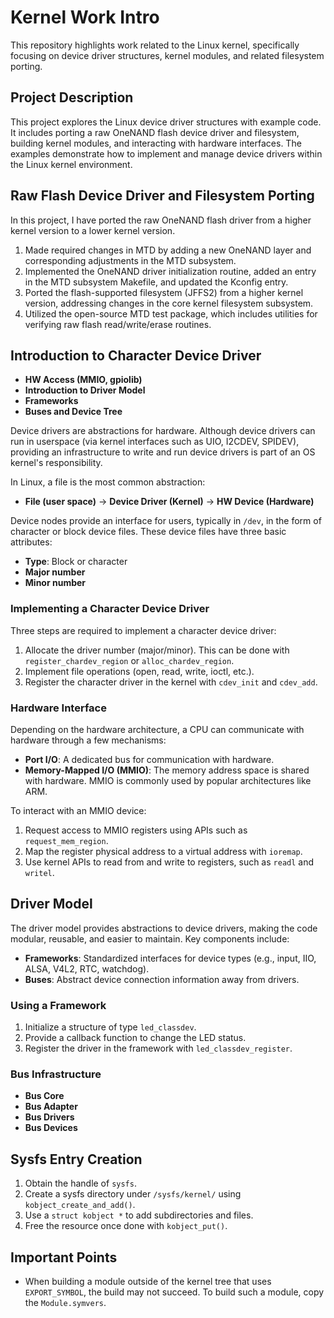 # Kernel Work Intro

This repository highlights work related to the Linux kernel, specifically focusing on device driver structures, kernel modules, and related filesystem porting.

## Project Description

This project explores the Linux device driver structures with example code. It includes porting a raw OneNAND flash device driver and filesystem, building kernel modules, and interacting with hardware interfaces. The examples demonstrate how to implement and manage device drivers within the Linux kernel environment.


## Raw Flash Device Driver and Filesystem Porting

In this project, I have ported the raw OneNAND flash driver from a higher kernel version to a lower kernel version.

1. Made required changes in MTD by adding a new OneNAND layer and corresponding adjustments in the MTD subsystem.
2. Implemented the OneNAND driver initialization routine, added an entry in the MTD subsystem Makefile, and updated the Kconfig entry.
3. Ported the flash-supported filesystem (JFFS2) from a higher kernel version, addressing changes in the core kernel filesystem subsystem.
4. Utilized the open-source MTD test package, which includes utilities for verifying raw flash read/write/erase routines.

## Introduction to Character Device Driver

- **HW Access (MMIO, gpiolib)**
- **Introduction to Driver Model**
- **Frameworks**
- **Buses and Device Tree**

Device drivers are abstractions for hardware. Although device drivers can run in userspace (via kernel interfaces such as UIO, I2CDEV, SPIDEV), providing an infrastructure to write and run device drivers is part of an OS kernel's responsibility.

In Linux, a file is the most common abstraction:

- **File (user space)** → **Device Driver (Kernel)** → **HW Device (Hardware)**

Device nodes provide an interface for users, typically in `/dev`, in the form of character or block device files. These device files have three basic attributes:
- **Type**: Block or character
- **Major number**
- **Minor number**

### Implementing a Character Device Driver

Three steps are required to implement a character device driver:

1. Allocate the driver number (major/minor). This can be done with `register_chardev_region` or `alloc_chardev_region`.
2. Implement file operations (open, read, write, ioctl, etc.).
3. Register the character driver in the kernel with `cdev_init` and `cdev_add`.

### Hardware Interface

Depending on the hardware architecture, a CPU can communicate with hardware through a few mechanisms:

- **Port I/O**: A dedicated bus for communication with hardware.
- **Memory-Mapped I/O (MMIO)**: The memory address space is shared with hardware. MMIO is commonly used by popular architectures like ARM.

To interact with an MMIO device:
1. Request access to MMIO registers using APIs such as `request_mem_region`.
2. Map the register physical address to a virtual address with `ioremap`.
3. Use kernel APIs to read from and write to registers, such as `readl` and `writel`.

## Driver Model

The driver model provides abstractions to device drivers, making the code modular, reusable, and easier to maintain. Key components include:

- **Frameworks**: Standardized interfaces for device types (e.g., input, IIO, ALSA, V4L2, RTC, watchdog).
- **Buses**: Abstract device connection information away from drivers.

### Using a Framework

1. Initialize a structure of type `led_classdev`.
2. Provide a callback function to change the LED status.
3. Register the driver in the framework with `led_classdev_register`.

### Bus Infrastructure

- **Bus Core**
- **Bus Adapter**
- **Bus Drivers**
- **Bus Devices**

## Sysfs Entry Creation

1. Obtain the handle of `sysfs`.
2. Create a sysfs directory under `/sysfs/kernel/` using `kobject_create_and_add()`.
3. Use a `struct kobject *` to add subdirectories and files.
4. Free the resource once done with `kobject_put()`.

## Important Points

- When building a module outside of the kernel tree that uses `EXPORT_SYMBOL`, the build may not succeed. To build such a module, copy the `Module.symvers`.
 
